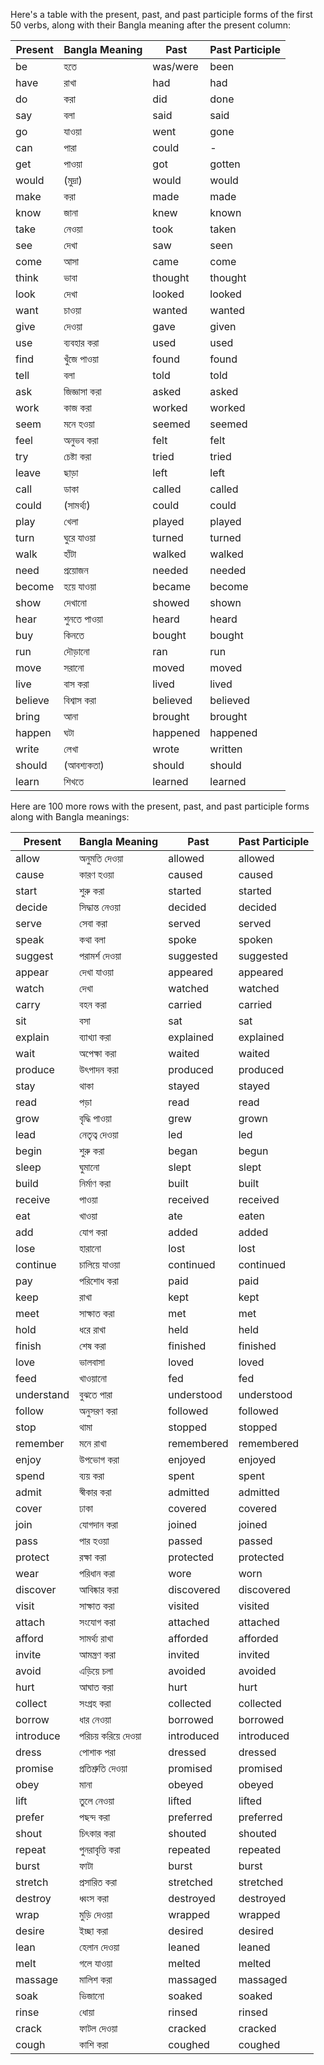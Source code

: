 Here's a table with the present, past, and past participle forms of the first 50 verbs, along with their Bangla meaning after the present column:

| Present | Bangla Meaning | Past     | Past Participle |
| ------- | -------------- | -------- | --------------- |
| be      | হতে            | was/were | been            |
| have    | রাখা           | had      | had             |
| do      | করা            | did      | done            |
| say     | বলা            | said     | said            |
| go      | যাওয়া         | went     | gone            |
| can     | পারা           | could    | -               |
| get     | পাওয়া         | got      | gotten          |
| would   | (মুদ্রা)       | would    | would           |
| make    | করা            | made     | made            |
| know    | জানা           | knew     | known           |
| take    | নেওয়া         | took     | taken           |
| see     | দেখা           | saw      | seen            |
| come    | আসা            | came     | come            |
| think   | ভাবা           | thought  | thought         |
| look    | দেখা           | looked   | looked          |
| want    | চাওয়া         | wanted   | wanted          |
| give    | দেওয়া         | gave     | given           |
| use     | ব্যবহার করা    | used     | used            |
| find    | খুঁজে পাওয়া   | found    | found           |
| tell    | বলা            | told     | told            |
| ask     | জিজ্ঞাসা করা   | asked    | asked           |
| work    | কাজ করা        | worked   | worked          |
| seem    | মনে হওয়া      | seemed   | seemed          |
| feel    | অনুভব করা      | felt     | felt            |
| try     | চেষ্টা করা     | tried    | tried           |
| leave   | ছাড়া          | left     | left            |
| call    | ডাকা           | called   | called          |
| could   | (সামর্থ্য)     | could    | could           |
| play    | খেলা           | played   | played          |
| turn    | ঘুরে যাওয়া    | turned   | turned          |
| walk    | হাঁটা          | walked   | walked          |
| need    | প্রয়োজন       | needed   | needed          |
| become  | হয়ে যাওয়া    | became   | become          |
| show    | দেখানো         | showed   | shown           |
| hear    | শুনতে পাওয়া   | heard    | heard           |
| buy     | কিনতে          | bought   | bought          |
| run     | দৌড়ানো        | ran      | run             |
| move    | সরানো          | moved    | moved           |
| live    | বাস করা        | lived    | lived           |
| believe | বিশ্বাস করা    | believed | believed        |
| bring   | আনা            | brought  | brought         |
| happen  | ঘটা            | happened | happened        |
| write   | লেখা           | wrote    | written         |
| should  | (আবশ্যকতা)     | should   | should          |
| learn   | শিখতে          | learned  | learned         |

Here are 100 more rows with the present, past, and past participle forms along with Bangla meanings:

| Present    | Bangla Meaning       | Past       | Past Participle |
| ---------- | -------------------- | ---------- | --------------- |
| allow      | অনুমতি দেওয়া        | allowed    | allowed         |
| cause      | কারণ হওয়া           | caused     | caused          |
| start      | শুরু করা             | started    | started         |
| decide     | সিদ্ধান্ত নেওয়া     | decided    | decided         |
| serve      | সেবা করা             | served     | served          |
| speak      | কথা বলা              | spoke      | spoken          |
| suggest    | পরামর্শ দেওয়া       | suggested  | suggested       |
| appear     | দেখা যাওয়া          | appeared   | appeared        |
| watch      | দেখা                 | watched    | watched         |
| carry      | বহন করা              | carried    | carried         |
| sit        | বসা                  | sat        | sat             |
| explain    | ব্যাখ্যা করা         | explained  | explained       |
| wait       | অপেক্ষা করা          | waited     | waited          |
| produce    | উৎপাদন করা           | produced   | produced        |
| stay       | থাকা                 | stayed     | stayed          |
| read       | পড়া                 | read       | read            |
| grow       | বৃদ্ধি পাওয়া        | grew       | grown           |
| lead       | নেতৃত্ব দেওয়া       | led        | led             |
| begin      | শুরু করা             | began      | begun           |
| sleep      | ঘুমানো               | slept      | slept           |
| build      | নির্মাণ করা          | built      | built           |
| receive    | পাওয়া               | received   | received        |
| eat        | খাওয়া               | ate        | eaten           |
| add        | যোগ করা              | added      | added           |
| lose       | হারানো               | lost       | lost            |
| continue   | চালিয়ে যাওয়া       | continued  | continued       |
| pay        | পরিশোধ করা           | paid       | paid            |
| keep       | রাখা                 | kept       | kept            |
| meet       | সাক্ষাত করা          | met        | met             |
| hold       | ধরে রাখা             | held       | held            |
| finish     | শেষ করা              | finished   | finished        |
| love       | ভালবাসা              | loved      | loved           |
| feed       | খাওয়ানো             | fed        | fed             |
| understand | বুঝতে পারা           | understood | understood      |
| follow     | অনুসরণ করা           | followed   | followed        |
| stop       | থামা                 | stopped    | stopped         |
| remember   | মনে রাখা             | remembered | remembered      |
| enjoy      | উপভোগ করা            | enjoyed    | enjoyed         |
| spend      | ব্যয় করা            | spent      | spent           |
| admit      | স্বীকার করা          | admitted   | admitted        |
| cover      | ঢাকা                 | covered    | covered         |
| join       | যোগদান করা           | joined     | joined          |
| pass       | পার হওয়া            | passed     | passed          |
| protect    | রক্ষা করা            | protected  | protected       |
| wear       | পরিধান করা           | wore       | worn            |
| discover   | আবিষ্কার করা         | discovered | discovered      |
| visit      | সাক্ষাত করা          | visited    | visited         |
| attach     | সংযোগ করা            | attached   | attached        |
| afford     | সামর্থ্য রাখা        | afforded   | afforded        |
| invite     | আমন্ত্রণ করা         | invited    | invited         |
| avoid      | এড়িয়ে চলা          | avoided    | avoided         |
| hurt       | আঘাত করা             | hurt       | hurt            |
| collect    | সংগ্রহ করা           | collected  | collected       |
| borrow     | ধার নেওয়া           | borrowed   | borrowed        |
| introduce  | পরিচয় করিয়ে দেওয়া | introduced | introduced      |
| dress      | পোশাক পরা            | dressed    | dressed         |
| promise    | প্রতিশ্রুতি দেওয়া   | promised   | promised        |
| obey       | মানা                 | obeyed     | obeyed          |
| lift       | তুলে নেওয়া          | lifted     | lifted          |
| prefer     | পছন্দ করা            | preferred  | preferred       |
| shout      | চিৎকার করা           | shouted    | shouted         |
| repeat     | পুনরাবৃত্তি করা      | repeated   | repeated        |
| burst      | ফাটা                 | burst      | burst           |
| stretch    | প্রসারিত করা         | stretched  | stretched       |
| destroy    | ধ্বংস করা            | destroyed  | destroyed       |
| wrap       | মুড়ি দেওয়া         | wrapped    | wrapped         |
| desire     | ইচ্ছা করা            | desired    | desired         |
| lean       | হেলান দেওয়া         | leaned     | leaned          |
| melt       | গলে যাওয়া           | melted     | melted          |
| massage    | মালিশ করা            | massaged   | massaged        |
| soak       | ভিজানো               | soaked     | soaked          |
| rinse      | ধোয়া                | rinsed     | rinsed          |
| crack      | ফাটল দেওয়া          | cracked    | cracked         |
| cough      | কাশি করা             | coughed    | coughed         |
